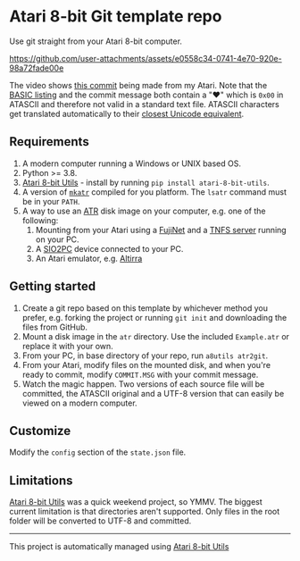 # Atari 8-bit Git template repo

Use git straight from your Atari 8-bit computer. 

https://github.com/user-attachments/assets/e0558c34-0741-4e70-920e-98a72fade00e

The video shows [this commit](https://github.com/JSJvR/atari-8-bit-git-template/commit/14f69b4393901dea558b4a9ecce9b8b7189de932) being made from my Atari. Note that the [BASIC listing](https://github.com/JSJvR/atari-8-bit-git-template/blob/367d22375184d9a73c7c38c9ff049913a7ef558b/utf8/LOVE.LST) and the commit message both contain a "♥" which is `0x00` in ATASCII and therefore not valid in a standard text file. ATASCII characters  get translated automatically to their [closest Unicode equivalent](https://www.kreativekorp.com/charset/map/atascii/).

## Requirements

1. A modern computer running a Windows or UNIX based OS.
1. Python >= 3.8.
1. [Atari 8-bit Utils](https://github.com/JSJvR/atari-8-bit-utils) - install by running `pip install atari-8-bit-utils`.
1. A version of [`mkatr`](https://github.com/dmsc/mkatr) compiled for you platform. The `lsatr` command must be in your `PATH`. 
1. A way to use an [ATR](http://fileformats.archiveteam.org/wiki/ATR) disk image on your computer, e.g. one of the following: 
   1. Mounting from your Atari using a [FujiNet](https://fujinet.online/) and a [TNFS server](https://github.com/FujiNetWIFI/tnfsd/releases) running on your PC.
   1. A [SIO2PC](https://www.atarimax.com/sio2pc/documentation/index.html) device connected to your PC. 
   1. An Atari emulator, e.g. [Altirra](https://www.virtualdub.org/altirra.html)
## Getting started

1. Create a git repo based on this template by whichever method you prefer, e.g. forking the project or running `git init` and downloading the files from GitHub.
1. Mount a disk image in the `atr` directory. Use the included `Example.atr` or replace it with your own.
1. From your PC, in base directory of your repo, run `a8utils atr2git`.
1. From your Atari, modify files on the mounted disk, and when you're ready to commit, modify `COMMIT.MSG` with your commit message. 
1. Watch the magic happen. Two versions of each source file will be committed, the ATASCII original and a UTF-8 version that can easily be viewed on a modern computer. 


## Customize

Modify the `config` section of the `state.json` file. 

## Limitations

[Atari 8-bit Utils](https://github.com/JSJvR/atari-8-bit-utils) was a quick weekend project, so YMMV. The biggest current limitation is that directories aren't supported. Only files in the root folder will be converted to UTF-8 and committed. 

-----
This project is automatically managed using [Atari 8-bit Utils](https://github.com/JSJvR/atari-8-bit-utils)
